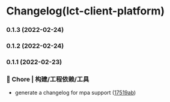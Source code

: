# Changelog(lct-client-platform) 


### 0.1.3 (2022-02-24)

### 0.1.2 (2022-02-24)

### 0.1.1 (2022-02-23)


### 🚀 Chore | 构建/工程依赖/工具

* generate a changelog for mpa support ([17519ab](https://github.com/txlct/uniapp/commit/17519ab7a40b9da50e44f6e7e2b49ee5cc645e93))
